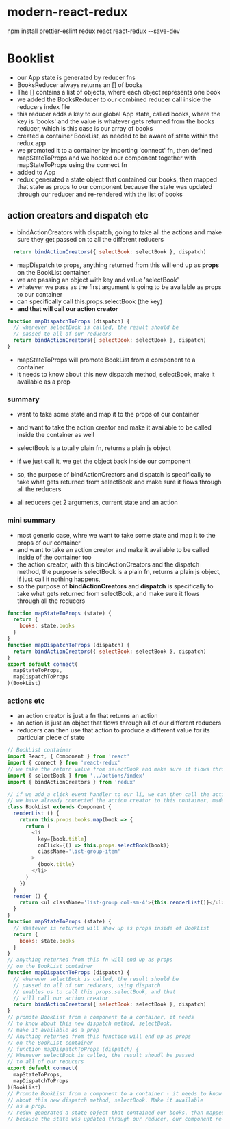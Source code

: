 # modern-react-redux

npm install prettier-eslint redux react react-redux --save-dev

# Booklist

* our App state is generated by reducer fns
* BooksReducer always returns an [] of books
* The [] contains a list of objects, where each object represents one book
*  we added the BooksReducer to our combined reducer call inside the reducers index file
* this reducer adds a key to our global App state, called books, where the key is 'books' and the value is whatever gets returned from the books reducer, which is this case is our array of books
* created a container BookList, as needed to be aware of state within the redux app
* we promoted it to a container by importing 'connect' fn, then defined mapStateToProps and we hooked our component together with mapStateToProps using the connect fn
* added <BookList /> to App
* redux generated a state object that contained our books, then mapped that state as props to our component because the state was updated through our reducer and re-rendered with the list of books

## action creators and dispatch etc

* bindActionCreators with dispatch, going to take all the actions and make sure they get passed on to all the different reducers

```javascript
  return bindActionCreators({ selectBook: selectBook }, dispatch)
```

* mapDispatch to props, anything returned from this will end up as __props__ on the BookList container.
* we are passing an object with key and value 'selectBook'
* whatever we pass as the first argument is going to be available as props to our container
* can specifically call this.props.selectBook (the key)
* __and that will call our action creator__

```javascript
function mapDispatchToProps (dispatch) {
  // whenever selectBook is called, the result should be
  // passed to all of our reducers
  return bindActionCreators({ selectBook: selectBook }, dispatch)
}
```

* mapStateToProps will promote BookList from a component to a container
* it needs to know about this new dispatch method, selectBook, make it available as a prop

### summary

* want to take some state and map it to the props of our container
* and want to take the action creator and make it available to be called inside the container as well
* selectBook is a totally plain fn, returns a plain js object
* if we just call it, we get the object back inside our component
* so, the purpose of bindActionCreators and dispatch is specifically to take what gets returned from selectBook and make sure it flows through all the reducers

* all reducers get 2 arguments, current state and an action

### mini summary

* most generic case, whre we want to take some state and map it to the props of our container
* and want to take an action creator and make it available to be called inside of the container too
* the action creator, with this bindActionCreators and the dispatch method, the purpose is selectBook is a plain fn, returns a plain js object, if just call it nothing happens,
* so the purpose of __bindActionCreators__ and __dispatch__ is specifically to take what gets returned from selectBook, and make sure it flows through all the reducers

```javascript
function mapStateToProps (state) {
  return {
    books: state.books
  }
}
function mapDispatchToProps (dispatch) {
  return bindActionCreators({ selectBook: selectBook }, dispatch)
}
export default connect(
  mapStateToProps,
  mapDispatchToProps
)(BookList)
```

### actions etc

* an action creator is just a fn that returns an action
* an action is just an object that flows through all of our different reducers
* reducers can then use that action to produce a different value for its particular piece of state

```javascript
// BookList container
import React, { Component } from 'react'
import { connect } from 'react-redux'
// we take the return value from selectBook and make sure it flows through all the reducers with bindActionCreators
import { selectBook } from '../actions/index'
import { bindActionCreators } from 'redux'

// if we add a click event handler to our li, we can then call the action creator
// we have already connected the action creator to this container, made it available as a prop, this.props.selectBook
class BookList extends Component {
  renderList () {
    return this.props.books.map(book => {
      return (
        <li
          key={book.title}
          onClick={() => this.props.selectBook(book)}
          className='list-group-item'
        >
          {book.title}
        </li>
      )
    })
  }
  render () {
    return <ul className='list-group col-sm-4'>{this.renderList()}</ul>
  }
}
function mapStateToProps (state) {
  // Whatever is returned will show up as props inside of BookList
  return {
    books: state.books
  }
}
// anything returned from this fn will end up as props
// on the BookList container
function mapDispatchToProps (dispatch) {
  // whenever selectBook is called, the result should be
  // passed to all of our reducers, using dispatch
  // enables us to call this.props.selectBook, and that
  // will call our action creator
  return bindActionCreators({ selectBook: selectBook }, dispatch)
}
// promote BookList from a component to a container, it needs
// to know about this new dispatch method, selectBook.
// make it available as a prop
// Anything returned from this function will end up as props
// on the BookList container
// function mapDispatchToProps (dispatch) {
// Whenever selectBook is called, the result shoudl be passed
// to all of our reducers
export default connect(
  mapStateToProps,
  mapDispatchToProps
)(BookList)
// Promote BookList from a component to a container - it needs to know
// about this new dispatch method, selectBook. Make it available
// as a prop.
// redux generated a state object that contained our books, than mapped that state as props to our component.
// because the state was updated through our reducer, our component re-rendered with that list of books
```

